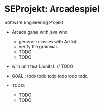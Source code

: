 # SEProjekt: Arcadespiel
Software Engineering Projekt 

- Arcade game with java who :
  - generate classes with Antlr4
  - verify the grammar.
  - TODO
  - TODO
- with unit test (Junit4). // TODO

- GOAL : todo todo todo todo todo todo.

- TODO:

  - TODO 
  - TODO 
